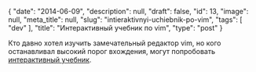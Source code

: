 {
    "date": "2014-06-09",
    "description": null,
    "draft": false,
    "id": 13,
    "image": null,
    "meta_title": null,
    "slug": "intieraktivnyi-uchiebnik-po-vim",
    "tags": [
        "dev"
    ],
    "title": "Интерактивный учебник по vim",
    "type": "post"
}


Кто давно хотел изучить замечательный редактор vim, но кого останавливал высокий порог вхождения, могут попробовать [интерактивный учебник](http://www.openvim.com/tutorial.html).
